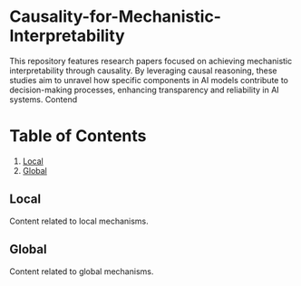 # Causality-for-Mechanistic-Interpretability
This repository features research papers focused on achieving mechanistic interpretability through causality. By leveraging causal reasoning, these studies aim to unravel how specific components in AI models contribute to decision-making processes, enhancing transparency and reliability in AI systems.
Contend

# Table of Contents

1. [Local](#local)
2. [Global](#global)

## Local
Content related to local mechanisms.

## Global
Content related to global mechanisms.

